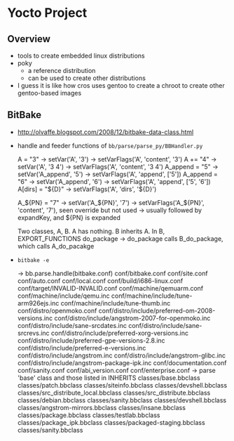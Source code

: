 Yocto Project
=============

## Overview

- tools to create embedded linux distributions
- poky
  - a reference distribution
  - can be used to create other distributions
- I guess it is like how cros uses gentoo to create a chroot to create other
  gentoo-based images

## BitBake

- <http://olvaffe.blogspot.com/2008/12/bitbake-data-class.html>
- handle and feeder functions of `bb/parse/parse_py/BBHandler.py`

    A = "3" -> setVar('A', '3') -> setVarFlags('A', 'content', '3')
    A += "4" -> setVar('A', '3 4') -> setVarFlags('A', 'content', '3 4')
    A_append = "5" -> setVar('A_append', '5') -> setVarFlags('A', 'append', ['5'])
    A_append = "6" -> setVar('A_append', '6') -> setVarFlags('A', 'append', ['5', '6'])
    A[dirs] = "${D}" -> setVarFlags('A', 'dirs', '${D}')
    
    A_${PN} = "7" -> setVar('A_${PN}', '7') -> setVarFlags('A_${PN}', 'content', '7'), seen override but not used
    					-> usually followed by expandKey, and ${PN} is expanded
    
    
    Two classes, A, B.  A has nothing.  B inherits A.
    In B, EXPORT_FUNCTIONS do_package ->
    do_package calls B_do_package, which calls A_do_pacakge
- `bitbake -e`

    -> bb.parse.handle(bitbake.conf)
    conf/bitbake.conf
    conf/site.conf
    conf/auto.conf
    conf/local.conf
    conf/build/i686-linux.conf
    conf/target/INVALID-INVALID.conf
    conf/machine/qemuarm.conf
    conf/machine/include/qemu.inc
    conf/machine/include/tune-arm926ejs.inc
    conf/machine/include/tune-thumb.inc
    conf/distro/openmoko.conf
    conf/distro/include/preferred-om-2008-versions.inc
    conf/distro/include/angstrom-2007-for-openmoko.inc
    conf/distro/include/sane-srcdates.inc
    conf/distro/include/sane-srcrevs.inc
    conf/distro/include/preferred-xorg-versions.inc
    conf/distro/include/preferred-gpe-versions-2.8.inc
    conf/distro/include/preferred-e-versions.inc
    conf/distro/include/angstrom.inc
    conf/distro/include/angstrom-glibc.inc
    conf/distro/include/angstrom-package-ipk.inc
    conf/documentation.conf
    conf/sanity.conf
    conf/abi_version.conf
    conf/enterprise.conf
    -> parse 'base' class and those listed in INHERITS
    classes/base.bbclass
    classes/patch.bbclass
    classes/siteinfo.bbclass
    classes/devshell.bbclass
    classes/src_distribute_local.bbclass
    classes/src_distribute.bbclass
    classes/debian.bbclass
    classes/sanity.bbclass
    classes/devshell.bbclass
    classes/angstrom-mirrors.bbclass
    classes/insane.bbclass
    classes/package.bbclass
    classes/testlab.bbclass
    classes/package_ipk.bbclass
    classes/packaged-staging.bbclass
    classes/sanity.bbclass
